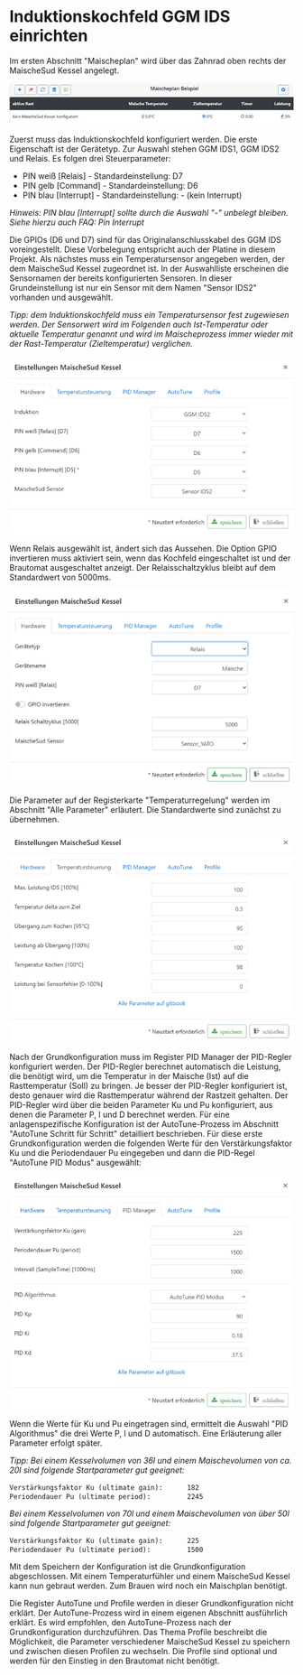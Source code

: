 # Induktionskochfeld GGM IDS einrichten

Im ersten Abschnitt "Maischeplan" wird über das Zahnrad oben rechts der MaischeSud Kessel angelegt.

![MaischeSud Kessel anlegen](/docs/img/IDS-einrichten.jpg)

Zuerst muss das Induktionskochfeld konfiguriert werden. Die erste Eigenschaft ist der Gerätetyp. Zur Auswahl stehen GGM IDS1, GGM IDS2 und Relais. Es folgen drei Steuerparameter:

* PIN weiß [Relais] - Standardeinstellung: D7
* PIN gelb [Command] - Standardeinstellung: D6
* PIN blau [Interrupt] - Standardeinstellung: - (kein Interrupt)

_Hinweis: PIN blau [Interrupt] sollte durch die Auswahl "-" unbelegt bleiben. Siehe hierzu auch FAQ: Pin Interrupt_

Die GPIOs (D6 und D7) sind für das Originalanschlusskabel des GGM IDS voreingestellt. Diese Vorbelegung entspricht auch der Platine in diesem Projekt. Als nächstes muss ein Temperatursensor angegeben werden, der dem MaischeSud Kessel zugeordnet ist. In der Auswahlliste erscheinen die Sensornamen der bereits konfigurierten Sensoren. In dieser Grundeinstellung ist nur ein Sensor mit dem Namen "Sensor IDS2" vorhanden und ausgewählt.

_Tipp: dem Induktionskochfeld muss ein Temperatursensor fest zugewiesen werden. Der Sensorwert wird im Folgenden auch Ist-Temperatur oder aktuelle Temperatur genannt und wird im Maischeprozess immer wieder mit der Rast-Temperatur (Zieltemperatur) verglichen._

![MaischeSud Kessel konfigurieren](/docs/img/IDS-konfigurieren.jpg)

Wenn Relais ausgewählt ist, ändert sich das Aussehen. Die Option GPIO invertieren muss aktiviert sein, wenn das Kochfeld eingeschaltet ist und der Brautomat ausgeschaltet anzeigt. Der Relaisschaltzyklus bleibt auf dem Standardwert von 5000ms.

![MaischeSud Kessel konfigurieren](/docs/img/relais-konfigurieren.jpg)

Die Parameter auf der Registerkarte "Temperaturregelung" werden im Abschnitt "Alle Parameter" erläutert. Die Standardwerte sind zunächst zu übernehmen.

![MaischeSud Kessel konfigurieren](/docs/img/IDS-temperaturen.jpg)

Nach der Grundkonfiguration muss im Register PID Manager der PID-Regler konfiguriert werden. Der PID-Regler berechnet automatisch die Leistung, die benötigt wird, um die Temperatur in der Maische (Ist) auf die Rasttemperatur (Soll) zu bringen. Je besser der PID-Regler konfiguriert ist, desto genauer wird die Rasttemperatur während der Rastzeit gehalten. Der PID-Regler wird über die beiden Parameter Ku und Pu konfiguriert, aus denen die Parameter P, I und D berechnet werden. Für eine anlagenspezifische Konfiguration ist der AutoTune-Prozess im Abschnitt "AutoTune Schritt für Schritt" detailliert beschrieben. Für diese erste Grundkonfiguration werden die folgenden Werte für den Verstärkungsfaktor Ku und die Periodendauer Pu eingegeben und dann die PID-Regel "AutoTune PID Modus" ausgewählt:

![IDS](/docs/img/IDS-pid-einrichten.jpg)

Wenn die Werte für Ku und Pu eingetragen sind, ermittelt die Auswahl "PID Algorithmus" die drei Werte P, I und D automatisch. Eine Erläuterung aller Parameter erfolgt später.

_Tipp:_ _Bei einem Kesselvolumen von 36l und einem Maischevolumen von ca. 20l sind folgende Startparameter gut geeignet:_

```text
Verstärkungsfaktor Ku (ultimate gain):      182
Periodendauer Pu (ultimate period):         2245
```

_Bei einem Kesselvolumen von 70l und einem Maischevolumen von über 50l sind folgende Startparameter gut geeignet:_

```text
Verstärkungsfaktor Ku (ultimate gain):      225
Periodendauer Pu (ultimate period):         1500
```

Mit dem Speichern der Konfiguration ist die Grundkonfiguration abgeschlossen. Mit einem Temperaturfühler und einem MaischeSud Kessel kann nun gebraut werden. Zum Brauen wird noch ein Maischplan benötigt.

Die Register AutoTune und Profile werden in dieser Grundkonfiguration nicht erklärt. Der AutoTune-Prozess wird in einem eigenen Abschnitt ausführlich erklärt. Es wird empfohlen, den AutoTune-Prozess nach der Grundkonfiguration durchzuführen. Das Thema Profile beschreibt die Möglichkeit, die Parameter verschiedener MaischeSud Kessel zu speichern und zwischen diesen Profilen zu wechseln. Die Profile sind optional und werden für den Einstieg in den Brautomat nicht benötigt.
